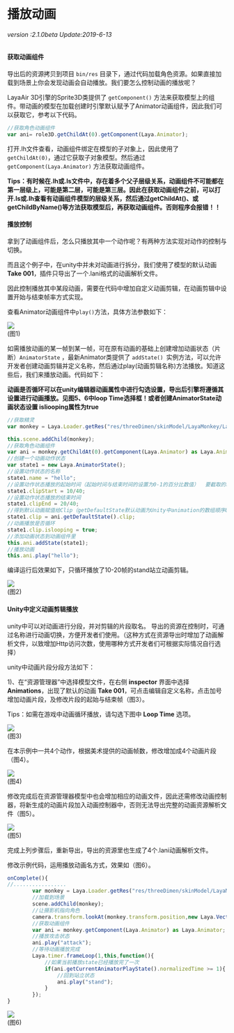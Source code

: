 # 播放动画

###### *version :2.1.0beta   Update:2019-6-13*

#### 获取动画组件

导出后的资源拷贝到项目 `bin/res` 目录下，通过代码加载角色资源。如果直接加载到场景上你会发现动画会自动播放。我们要怎么控制动画的播放呢？

LayaAir 3D引擎的Sprite3D类提供了 `getComponent()` 方法来获取模型上的组件。带动画的模型在加载创建时引擎默认赋予了Animator动画组件，因此我们可以获取它，参考以下代码。

```typescript
//获取角色动画组件
var ani= role3D.getChildAt(0).getComponent(Laya.Animator);
```

打开.lh文件查看，动画组件绑定在模型的子对象上，因此使用了 `getChildAt(0)`，通过它获取子对象模型。然后通过 `getComponent(Laya.Animator)` 方法获取动画组件。

**Tips：有时候在.lh或.ls文件中，存在着多个父子层级关系，动画组件不可能都在第一层级上，可能是第二层，可能是第三层。因此在获取动画组件之前，可以打开.ls或.lh查看有动画组件模型的层级关系，然后通过getChildAt()、或getChildByName()等方法获取模型后，再获取动画组件。否则程序会报错！！**

#### 播放控制

拿到了动画组件后，怎么只播放其中一个动作呢？有两种方法实现对动作的控制与切换。

而且这个例子中，在unity中并未对动画进行拆分，我们使用了模型的默认动画 **Take 001**，插件只导出了一个.lani格式的动画解析文件。

因此控制播放其中某段动画，需要在代码中增加自定义动画剪辑，在动画剪辑中设置开始与结束帧率方式实现。

查看Animator动画组件中` play() `方法，具体方法参数如下：

![](img/1.png)<br>(图1)

如需播放动画的某一帧到某一帧，可在原有动画的基础上创建增加动画状态（片断）`AnimatorState` ，最新Animator类提供了 `addState() `实例方法，可以允许开发者创建动画剪辑并定义名称，然后通过play(动画剪辑名称)方法播放。知道这些后，我们来播放动画。代码如下：

**动画是否循环可以在unity编辑器动画属性中进行勾选设置，导出后引擎将遵循其设置进行动画播放。见图5、6中loop Time选择框！或者创建AnimatorState动画状态设置 isliooping属性为true**

```typescript
//获取精灵
var monkey = Laya.Loader.getRes("res/threeDimen/skinModel/LayaMonkey/LayaMonkey.lh") as Laya.Sprite3D;

this.scene.addChild(monkey);
//获取角色动画组件
var ani = monkey.getChildAt(0).getComponent(Laya.Animator) as Laya.Animator;
//创建一个动画动作状态
var state1 = new Laya.AnimatorState();
//设置动作状态的名称
state1.name = "hello";
//设置动作状态播放的起始时间（起始时间与结束时间的设置为0-1的百分比数值）  要截取的时间点 / 动画的总时长
state1.clipStart = 10/40;
//设置动作状态播放的结束时间
state1.clipEnd = 20/40;
//得到默认动画赋值给Clip（getDefaultState默认动画为Unity中animation的数组顺序0下标的动画）
state1.clip = ani.getDefaultState().clip;
//动画播放是否循环
state1.clip.islooping = true;
//添加动画状态到动画组件里
this.ani.addState(state1);
//播放动画
this.ani.play("hello");
```

编译运行后效果如下，只循环播放了10-20帧的stand站立动画剪辑。

![](img/2.gif)<br>(图2)

#### Unity中定义动画剪辑播放

unity中可以对动画进行分段，并对剪辑的片段取名。 导出的资源在控制时，可通过名称进行动画切换，方便开发者们使用。（这种方式在资源导出时增加了动画解析文件，以致增加Http访问次数，使用哪种方式开发者们可根据实际情况自行选择）

unity中动画片段分段方法如下：

1)、在“资源管理器”中选择模型文件，在右侧 **inspector** 界面中选择 **Animations**，出现了默认的动画 **Take 001**，可点击编辑自定义名称，点击加号增加动画片段，及修改片段的起始与结束帧（图3）。

Tips：如需在游戏中动画循环播放，请勾选下图中 **Loop Time** 选项。

![](img/3.png)<br>(图3)

在本示例中一共4个动作，根据美术提供的动画帧数，修改增加成4个动画片段（图4）。

![](img/4.png)<br>(图4)

修改完成后在资源管理器模型中也会增加相应的动画文件，因此还需修改动画控制器，将新生成的动画片段加入动画控制器中，否则无法导出完整的动画资源解析文件（图5）。

![](img/5.png)<br>(图5)

完成上列步骤后，重新导出，导出的资源里也生成了4个.lani动画解析文件。

修改示例代码，运用播放动画名方式，效果如（图6）。

```typescript
onComplete(){
//.................
		var monkey = Laya.Loader.getRes("res/threeDimen/skinModel/LayaMonkey/LayaMonkey.lh") as Laya.Sprite3D;
        //加载到场景
       	scene.addChild(monkey);
        //让摄影机指向角色
        camera.transform.lookAt(monkey.transform.position,new Laya.Vector3(0,1,0));
    	//获取动画组件
    	var ani = monkey.getComponent(Laya.Animator) as Laya.Animator;
		//播放攻击状态
        ani.play("attack");
		//等待动画播放完成
        Laya.timer.frameLoop(1,this,function(){
            //如果当前播放state已经播放完了一次
            if(ani.getCurrentAnimatorPlayState().normalizedTime >= 1){
                //回到站立状态
                ani.play("stand");
            } 
        });
}

```

![](img/6.gif)<br>(图6)
